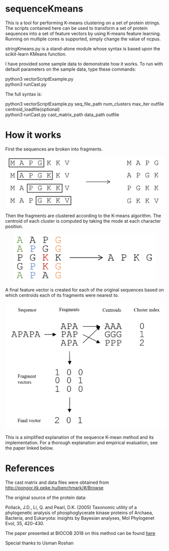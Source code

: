 # sequenceKmeans
This is a tool for performing K-means clustering on a set of protein strings. The scripts contained here can be used to transform a set of protein sequences into a set of feature vectors by using K-means feature learning. Running on multiple cores is supported, simply change the value of ncpus.

stringKmeans.py is a stand-alone module whose syntax is based upon the scikit-learn KMeans function. 

I have provided some sample data to demonstrate how it works. To run with default parameters on the sample data, type these commands:

python3 vectorScriptExample.py  
python3 runCast.py

The full syntax is:

python3  vectorScriptExample.py  seq_file_path  num_clusters  max_iter  outfile  centroid_loadfile(optional)  
python3  runCast.py  cast_matrix_path  data_path  outfile

# How it works
First the sequences are broken into fragments.

<p align="center">
  <img src="images/fragment.PNG" width="500"/>
</p>

Then the fragments are clustered according to the K-means algorithm. The centroid of each cluster is computed by taking the mode at each character position.

<p align="center">
  <img src="images/cluster.PNG" width="450"/>
</p>

A final feature vector is created for each of the original sequences based on which centroids each of its fragments were nearest to.

<p align="center">
  <img src="images/cluster_process.PNG" width="550"/>
</p>

This is a simplified explanation of the sequence K-mean method and its implementation. For a thorough explanation and empirical evaluation, see the paper linked below.

# References
The cast matrix and data files were obtained from http://pongor.itk.ppke.hu/benchmark/#/Browse

The original source of the protein data:

Pollack, J.D., Li, Q. and Pearl, D.K. (2005) Taxonomic utility of a phylogenetic analysis of phosphoglycerate kinase proteins of Archaea, Bacteria, and Eukaryota: insights by Bayesian analyses, Mol Phylogenet Evol, 35, 420-430. 

The paper presented at BIOCOB 2018 on this method can be found <a href="https://www.google.com/url?sa=t&rct=j&q=&esrc=s&source=web&cd=1&cad=rja&uact=8&ved=0ahUKEwja1uy6x_baAhWErVkKHdf0BAgQFgguMAA&url=https%3A%2F%2Fweb.njit.edu%2F~usman%2FBIOCOB_2018_kmeans.pdf&usg=AOvVaw1UvE3vc2g52kdEvkND2pD0">here</a>

Special thanks to Usman Roshan
